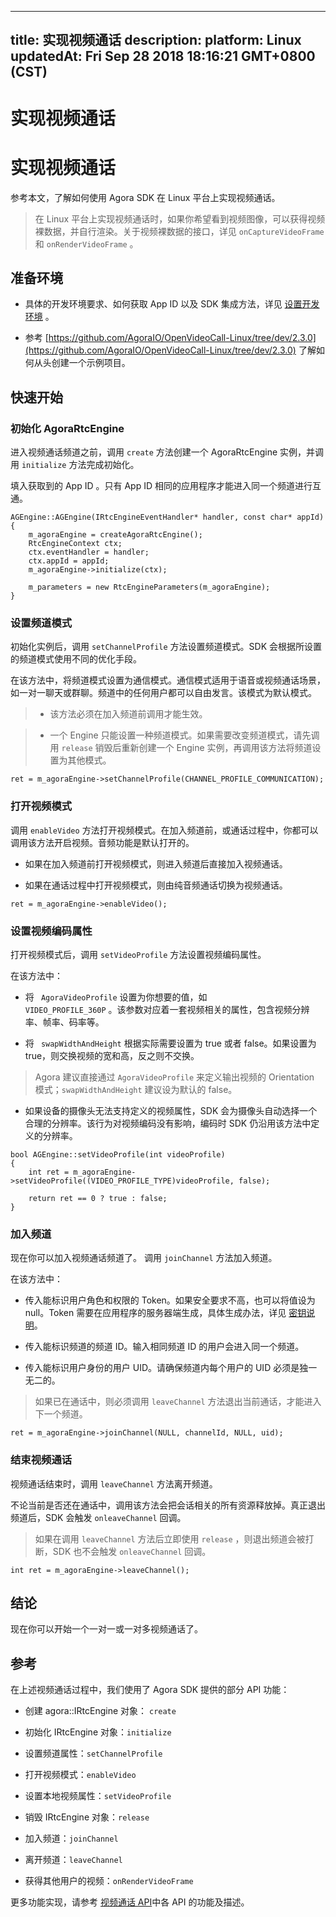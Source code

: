 
---
title: 实现视频通话
description: 
platform: Linux
updatedAt: Fri Sep 28 2018 18:16:21 GMT+0800 (CST)
---
# 实现视频通话
# 实现视频通话

参考本文，了解如何使用 Agora SDK 在 Linux 平台上实现视频通话。

> 在 Linux 平台上实现视频通话时，如果你希望看到视频图像，可以获得视频裸数据，并自行渲染。关于视频裸数据的接口，详见 <code>onCaptureVideoFrame</code> 和 <code>onRenderVideoFrame</code> 。

## 准备环境

-   具体的开发环境要求、如何获取 App ID 以及 SDK 集成方法，详见 [设置开发环境](../../cn/Quickstart%20Guide/linux_audio.md) 。

-   参考 [https://github.com/AgoraIO/OpenVideoCall-Linux/tree/dev/2.3.0](https://github.com/AgoraIO/OpenVideoCall-Linux/tree/dev/2.3.0) 了解如何从头创建一个示例项目。


## 快速开始

### 初始化 AgoraRtcEngine

进入视频通话频道之前，调用 <code>create</code> 方法创建一个 AgoraRtcEngine 实例，并调用 <code>initialize</code>  方法完成初始化。

填入获取到的 App ID 。只有 App ID 相同的应用程序才能进入同一个频道进行互通。

```
AGEngine::AGEngine(IRtcEngineEventHandler* handler, const char* appId)
{
    m_agoraEngine = createAgoraRtcEngine();
    RtcEngineContext ctx;
    ctx.eventHandler = handler;
    ctx.appId = appId;
    m_agoraEngine->initialize(ctx);

    m_parameters = new RtcEngineParameters(m_agoraEngine);
}
```

### 设置频道模式

初始化实例后，调用 <code>setChannelProfile</code>  方法设置频道模式。SDK 会根据所设置的频道模式使用不同的优化手段。

在该方法中，将频道模式设置为通信模式。通信模式适用于语音或视频通话场景，如一对一聊天或群聊。频道中的任何用户都可以自由发言。该模式为默认模式。

> -   该方法必须在加入频道前调用才能生效。

> -   一个 Engine 只能设置一种频道模式。如果需要改变频道模式，请先调用 <code>release</code>  销毁后重新创建一个 Engine 实例，再调用该方法将频道设置为其他模式。


```
ret = m_agoraEngine->setChannelProfile(CHANNEL_PROFILE_COMMUNICATION);
```

### 打开视频模式

调用 <code>enableVideo</code>  方法打开视频模式。在加入频道前，或通话过程中，你都可以调用该方法开启视频。音频功能是默认打开的。

-   如果在加入频道前打开视频模式，则进入频道后直接加入视频通话。

-   如果在通话过程中打开视频模式，则由纯音频通话切换为视频通话。


```
ret = m_agoraEngine->enableVideo();
```

### 设置视频编码属性

打开视频模式后，调用 <code>setVideoProfile</code> 方法设置视频编码属性。

在该方法中：

-   将 <code> AgoraVideoProfile</code>  设置为你想要的值，如 <code> VIDEO\_PROFILE\_360P</code>  。该参数对应着一套视频相关的属性，包含视频分辨率、帧率、码率等。

-   将 <code> swapWidthAndHeight</code> 根据实际需要设置为 true  或者  false。如果设置为  true，则交换视频的宽和高，反之则不交换。


>   Agora 建议直接通过 <code>AgoraVideoProfile</code> 来定义输出视频的 Orientation 模式；<code>swapWidthAndHeight</code> 建议设为默认的 false。

-   如果设备的摄像头无法支持定义的视频属性，SDK 会为摄像头自动选择一个合理的分辨率。该行为对视频编码没有影响，编码时 SDK 仍沿用该方法中定义的分辨率。


```
bool AGEngine::setVideoProfile(int videoProfile)
{
    int ret = m_agoraEngine->setVideoProfile((VIDEO_PROFILE_TYPE)videoProfile, false);

    return ret == 0 ? true : false;
}
```

### 加入频道

现在你可以加入视频通话频道了。 调用 <code>joinChannel</code>  方法加入频道。

在该方法中：

-   传入能标识用户角色和权限的 Token。如果安全要求不高，也可以将值设为 null。Token 需要在应用程序的服务器端生成，具体生成办法，详见 [密钥说明](../../cn/Agora%20Platform/token.md)。

-   传入能标识频道的频道 ID。输入相同频道 ID 的用户会进入同一个频道。

-   传入能标识用户身份的用户 UID。请确保频道内每个用户的 UID 必须是独一无二的。


> 如果已在通话中，则必须调用 <code>leaveChannel</code>  方法退出当前通话，才能进入下一个频道。

```
ret = m_agoraEngine->joinChannel(NULL, channelId, NULL, uid);
```

### 结束视频通话

视频通话结束时，调用 <code>leaveChannel</code>  方法离开频道。

不论当前是否还在通话中，调用该方法会把会话相关的所有资源释放掉。真正退出频道后，SDK 会触发 <code>onleaveChannel</code>  回调。

> 如果在调用 <code>leaveChannel</code>  方法后立即使用 <code>release</code> ，则退出频道会被打断，SDK 也不会触发 <code>onleaveChannel</code> 回调。

```
int ret = m_agoraEngine->leaveChannel();
```

## 结论

现在你可以开始一个一对一或一对多视频通话了。

## 参考

在上述视频通话过程中，我们使用了 Agora SDK 提供的部分 API 功能：

-   创建 agora::IRtcEngine 对象： <code>create</code> 

-   初始化 IRtcEngine 对象：<code>initialize</code> 

-   设置频道属性：<code>setChannelProfile</code> 

-   打开视频模式：<code>enableVideo</code> 

-   设置本地视频属性：<code>setVideoProfile</code> 

-   销毁 IRtcEngine 对象：<code>release</code> 

-   加入频道：<code>joinChannel</code> 

-   离开频道：<code>leaveChannel</code> 

-   获得其他用户的视频：<code>onRenderVideoFrame</code> 


更多功能实现，请参考 [视频通话 API](https://docs.agora.io/cn/Video/API%20Reference/cpp/index.html)中各 API 的功能及描述。



